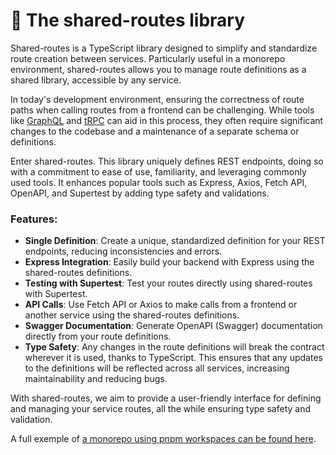 # 👋 The shared-routes library

Shared-routes is a TypeScript library designed to simplify and standardize route creation between services. Particularly useful in a monorepo environment, shared-routes allows you to manage route definitions as a shared library, accessible by any service.

In today's development environment, ensuring the correctness of route paths when calling routes from a frontend can be challenging. While tools like [GraphQL](https://graphql.org) and [tRPC](https://trpc.io) can aid in this process, they often require significant changes to the codebase and a maintenance of a separate schema or definitions.

Enter shared-routes. This library uniquely defines REST endpoints, doing so with a commitment to ease of use, familiarity, and leveraging commonly used tools. It enhances popular tools such as Express, Axios, Fetch API, OpenAPI, and Supertest by adding type safety and validations.

### Features:

* **Single Definition**: Create a unique, standardized definition for your REST endpoints, reducing inconsistencies and errors.
* **Express Integration**: Easily build your backend with Express using the shared-routes definitions.
* **Testing with Supertest**: Test your routes directly using shared-routes with Supertest.
* **API Calls**: Use Fetch API or Axios to make calls from a frontend or another service using the shared-routes definitions.
* **Swagger Documentation**: Generate OpenAPI (Swagger) documentation directly from your route definitions.
* **Type Safety**: Any changes in the route definitions will break the contract wherever it is used, thanks to TypeScript. This ensures that any updates to the definitions will be reflected across all services, increasing maintainability and reducing bugs.

With shared-routes, we aim to provide a user-friendly interface for defining and managing your service routes, all the while ensuring type safety and validation.



A full exemple of [a monorepo using pnpm workspaces can be found here](https://github.com/JeromeBu/shared-routes-demo).



